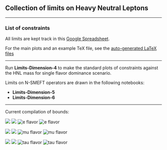 ## Collection of limits on Heavy Neutral Leptons

---
### List of constraints

All limits are kept track in this [Google Spreadsheet](https://docs.google.com/spreadsheets/d/1WAbk-k_mcgMyzQ3fg5BhnWdYY-tq8OJ9IRLNqzQXgJ8/edit?usp=sharing).

For the main plots and an example TeX file, see the [auto-generated LaTeX files](https://github.com/mhostert/LimitsHNL/blob/main/tex_files/)

---

Run **Limits-Dimension-4** to make the standard plots of constraints against the HNL mass for single flavor dominance scenario.

Limits on N-SMEFT operators are drawn in the following notebooks:
   * **Limits-Dimension-5**
   * **Limits-Dimension-6**

---

Current compilation of bounds:


[<img src="https://render.githubusercontent.com/render/math?math=\color{black}{|U_{e N}|^2}">](https://github.com/mhostert/N-SMEFT-Limits/blob/d1ecd8e6061aea9974350e189bb1f6688fbc41b5/plots/mixing/UeN_majorana.png#gh-light-mode-only)
[<img src="https://render.githubusercontent.com/render/math?math=\color{white}{|U_{e N}|^2}">](https://github.com/mhostert/N-SMEFT-Limits/blob/d1ecd8e6061aea9974350e189bb1f6688fbc41b5/plots/mixing/UeN_majorana.png#gh-dark-mode-only)
![e flavor](https://github.com/mhostert/N-SMEFT-Limits/blob/d1ecd8e6061aea9974350e189bb1f6688fbc41b5/plots/mixing/UeN_majorana.png#gh-light-mode-only)
![e flavor](https://github.com/mhostert/N-SMEFT-Limits/blob/d1ecd8e6061aea9974350e189bb1f6688fbc41b5/plots/mixing/UeN_majorana_white.png#gh-dark-mode-only)

[<img src="https://render.githubusercontent.com/render/math?math=\color{black}{|U_{\mu N}|^2}">](https://github.com/mhostert/LimitsHNL/blob/main/plots/UmuN_nf03.pdf#gh-light-mode-only)
[<img src="https://render.githubusercontent.com/render/math?math=\color{white}{|U_{\mu N}|^2}">](https://github.com/mhostert/LimitsHNL/blob/main/plots/UmuN_nf03.pdf#gh-dark-mode-only)
![mu flavor](https://github.com/mhostert/LimitsHNL/blob/main/plots/UmuN_nf03.png#gh-light-mode-only)
![mu flavor](https://github.com/mhostert/LimitsHNL/blob/main/plots/UmuN_nf03_white.png#gh-dark-mode-only)

[<img src="https://render.githubusercontent.com/render/math?math=\color{black}{|U_{\tau N}|^2}">](https://github.com/mhostert/LimitsHNL/blob/main/plots/UtauN_nf03.pdfg#gh-light-mode-only)
[<img src="https://render.githubusercontent.com/render/math?math=\color{white}{|U_{\tau N}|^2}">](https://github.com/mhostert/LimitsHNL/blob/main/plots/UtauN_nf03.pdfg#gh-dark-mode-only)
![tau flavor](https://github.com/mhostert/LimitsHNL/blob/main/plots/UtauN_nf03.png#gh-light-mode-only)
![tau flavor](https://github.com/mhostert/LimitsHNL/blob/main/plots/UtauN_nf03_white.png#gh-dark-mode-only)

